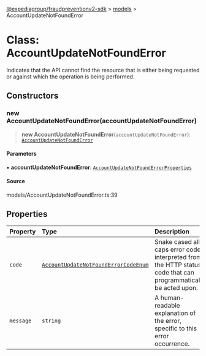 [@expediagroup/fraudpreventionv2-sdk](../../index.md) > [models](../index.md) > AccountUpdateNotFoundError

# Class: AccountUpdateNotFoundError

Indicates that the API cannot find the resource that is either being requested or against which the operation is being performed.

## Constructors

### new AccountUpdateNotFoundError(accountUpdateNotFoundError)

> **new AccountUpdateNotFoundError**(`accountUpdateNotFoundError`): [`AccountUpdateNotFoundError`](AccountUpdateNotFoundError.md)

#### Parameters

▪ **accountUpdateNotFoundError**: [`AccountUpdateNotFoundErrorProperties`](../interfaces/AccountUpdateNotFoundErrorProperties.md)

#### Source

models/AccountUpdateNotFoundError.ts:39

## Properties

| Property | Type | Description | Source |
| :------ | :------ | :------ | :------ |
| `code` | [`AccountUpdateNotFoundErrorCodeEnum`](../type-aliases/AccountUpdateNotFoundErrorCodeEnum.md) | Snake cased all caps error code interpreted from the HTTP status code that can programmatically be acted upon. | models/AccountUpdateNotFoundError.ts:32 |
| `message` | `string` | A human-readable explanation of the error, specific to this error occurrence. | models/AccountUpdateNotFoundError.ts:37 |

